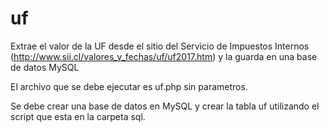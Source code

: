 # uf
Extrae el valor de la UF desde el sitio del Servicio de Impuestos Internos (http://www.sii.cl/valores_y_fechas/uf/uf2017.htm) y la guarda en una base de datos MySQL

El archivo que se debe ejecutar es uf.php sin parametros.

Se debe crear una base de datos en MySQL y crear la tabla uf utilizando el script que esta en la carpeta sql.
